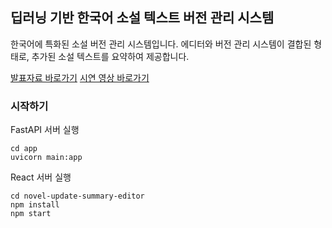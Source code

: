 ## 딥러닝 기반 한국어 소설 텍스트 버전 관리 시스템

한국어에 특화된 소설 버전 관리 시스템입니다. 에디터와 버전 관리 시스템이 결합된 형태로, 추가된 소설 텍스트를 요약하여 제공합니다.

[발표자료 바로가기](https://drive.google.com/file/d/1WdKWgnoQl5-Is78kEd6TQ9sE0fvhgQ3e/view?usp=sharing)
[시연 영상 바로가기](https://drive.google.com/file/d/1IiRgmre6T3aBhSh49OZSAEIUQR-Qi27f/view?usp=drive_link)

### 시작하기
FastAPI 서버 실행
```
cd app
uvicorn main:app
```
React 서버 실행
```
cd novel-update-summary-editor
npm install
npm start
```
